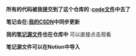 **所有的代码被我提交到了这个仓库的 :[code文件](https://gitee.com/Xiao____liu/learning---c-language/tree/master/code)中去了**

**笔记会在:[我的CSDN](https://gitee.com/Xiao____liu/learning---c-language/tree/master/code)中同步更新**

 **我的[笔记源文件](https://gitee.com/Xiao____liu/learning---c-language/blob/master/%E7%AC%94%E8%AE%B0.md)也在仓库中** 可以直接点击观看

 **笔记源文件可以在Notion中导入** 